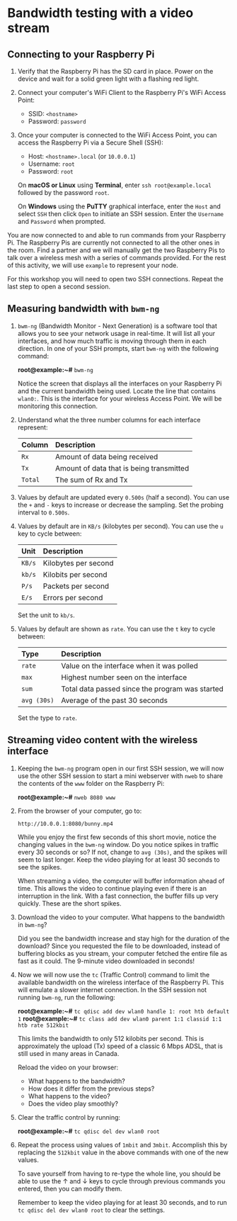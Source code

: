 Bandwidth testing with a video stream
=====================================

## Connecting to your Raspberry Pi

1. Verify that the Raspberry Pi has the SD card in place. Power on the device and wait for a solid green light with a flashing red light.

1. Connect your computer's WiFi Client to the Raspberry Pi's WiFi Access Point:

    - SSID: `<hostname>`
    - Password: `password`

1. Once your computer is connected to the WiFi Access Point, you can access the Raspberry Pi via a Secure Shell (SSH):

    - Host: `<hostname>.local` (or `10.0.0.1`)
    - Username: `root`
    - Password: `root`

    On **macOS or Linux** using **Terminal**, enter `ssh root@example.local` followed by the password `root`.

    On **Windows** using the **PuTTY** graphical interface, enter the `Host` and select `SSH` then click `Open` to initiate an SSH session. Enter the `Username` and `Password` when prompted.

You are now connected to and able to run commands from your Raspberry Pi. The Raspberry Pis are currently not connected to all the other ones in the room. Find a partner and we will manually get the two Raspberry Pis to talk over a wireless mesh with a series of commands provided. For the rest of this activity, we will use `example` to represent your node.

For this workshop you will need to open two SSH connections. Repeat the last step to open a second session.

## Measuring bandwidth with `bwm-ng`

1. `bwm-ng` (Bandwidth Monitor - Next Generation) is a software tool that allows you to see your network usage in real-time. It will list all your interfaces, and how much traffic is moving through them in each direction. In one of your SSH prompts, start `bwm-ng` with the following command:

    **root@example:~#** `bwm-ng`

    Notice the screen that displays all the interfaces on your Raspberry Pi and the current bandwidth being used. Locate the line that contains `wlan0:`. This is the interface for your wireless Access Point. We will be monitoring this connection.

1. Understand what the three number columns for each interface represent:

    | Column  | Description                              |
    |:--------|:-----------------------------------------|
    | `Rx`    | Amount of data being received            |
    | `Tx`    | Amount of data that is being transmitted |
    | `Total` | The sum of Rx and Tx                     |

1. Values by default are updated every `0.500s` (half a second). You can use the `+` and `-` keys to increase or decrease the sampling. Set the probing interval to `0.500s`.

1. Values by default are in `KB/s` (kilobytes per second). You can use the `u` key to cycle between:

    | Unit   | Description          |
    |:-------|:---------------------|
    | `KB/s` | Kilobytes per second |
    | `kb/s` | Kilobits per second  |
    | `P/s`  | Packets per second   |
    | `E/s`  | Errors per second    |

    Set the unit to `kb/s`.

1. Values by default are shown as `rate`. You can use the `t` key to cycle between:

    | Type        | Description                                     |
    |:------------|:------------------------------------------------|
    | `rate`      | Value on the interface when it was polled       |
    | `max`       | Highest number seen on the interface            |
    | `sum`       | Total data passed since the program was started |
    | `avg (30s)` | Average of the past 30 seconds                  |

    Set the type to `rate`.

## Streaming video content with the wireless interface

1. Keeping the `bwm-ng` program open in our first SSH session, we will now use the other SSH session to start a mini webserver with `nweb` to share the contents of the `www` folder on the Raspberry Pi:

    **root@example:~#** `nweb 8080 www`

1. From the browser of your computer, go to:

    `http://10.0.0.1:8080/bunny.mp4`

    While you enjoy the first few seconds of this short movie, notice the changing values in the `bwm-ng` window. Do you notice spikes in traffic every 30 seconds or so? If not, change to `avg (30s)`, and the spikes will seem to last longer. Keep the video playing for at least 30 seconds to see the spikes.

    When streaming a video, the computer will buffer information ahead of time. This allows the video to continue playing even if there is an interruption in the link. With a fast connection, the buffer fills up very quickly. These are the short spikes.

1. Download the video to your computer. What happens to the bandwidth in `bwm-ng`?

    Did you see the bandwidth increase and stay high for the duration of the download? Since you requested the file to be downloaded, instead of buffering blocks as you stream, your computer fetched the entire file as fast as it could. The 9-minute video downloaded in seconds!

1. Now we will now use the `tc` (Traffic Control) command to limit the available bandwidth on the wireless interface of the Raspberry Pi. This will emulate a slower internet connection. In the SSH session not running `bwm-ng`, run the following:

    **root@example:~#** `tc qdisc add dev wlan0 handle 1: root htb default 1`
    **root@example:~#** `tc class add dev wlan0 parent 1:1 classid 1:1 htb rate 512kbit`

    This limits the bandwidth to only 512 kilobits per second. This is approximately the upload (Tx) speed of a classic 6 Mbps ADSL, that is still used in many areas in Canada.

    Reload the video on your browser:

    - What happens to the bandwidth?
    - How does it differ from the previous steps?
    - What happens to the video?
    - Does the video play smoothly?

1. Clear the traffic control by running:

    **root@example:~#** `tc qdisc del dev wlan0 root`

1. Repeat the process using values of `1mbit` and `3mbit`. Accomplish this by replacing the `512kbit` value in the above commands with one of the new values.

    To save yourself from having to re-type the whole line, you should be able to use the ↑ and ↓ keys to cycle through previous commands you entered, then you can modify them.

    Remember to keep the video playing for at least 30 seconds, and to run `tc qdisc del dev wlan0 root` to clear the settings.